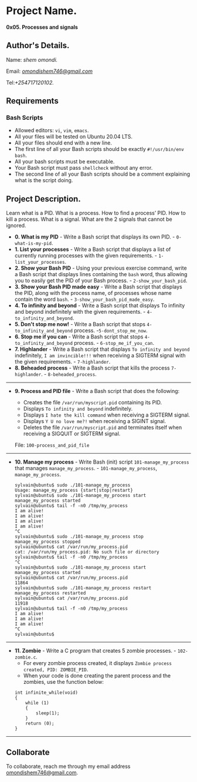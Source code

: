 # Project Name.

**0x05. Processes and signals**

## Author's Details.

Name: _shem omondi._

Email: *omondishem746@gmail.com*

Tel:_+254717120102._

## Requirements

### Bash Scripts

- Allowed editors: `vi`, `vim`, `emacs`.
- All your files will be tested on Ubuntu 20.04 LTS.
- All your files should end with a new line.
- The first line of all your Bash scripts should be exactly `#!/usr/bin/env bash`.
- All your bash scripts must be executable.
- Your Bash script must pass `shellcheck` without any error.
- The second line of all your Bash scripts should be a comment explaining what is the script doing.

## Project Description.

Learn what is a PID.
What is a process.
How to find a process’ PID.
How to kill a process.
What is a signal.
What are the 2 signals that cannot be ignored.

- **0. What is my PID** - Write a Bash script that displays its own PID. - `0-what-is-my-pid`.
- **1. List your processes** - Write a Bash script that displays a list of currently running processes with the given requirements. - `1-list_your_processes`.
- **2. Show your Bash PID** - Using your previous exercise command, write a Bash script that displays lines containing the `bash` word, thus allowing you to easily get the PID of your Bash process. - `2-show_your_bash_pid`.
- **3. Show your Bash PID made easy** - Write a Bash script that displays the PID, along with the process name, of processes whose name contain the word `bash`. - `3-show_your_bash_pid_made_easy`.
- **4. To infinity and beyond** - Write a Bash script that displays To infinity and beyond indefinitely with the given requirements. - `4-to_infinity_and_beyond`.
- **5. Don't stop me now!** - Write a Bash script that stops `4-to_infinity_and_beyond` process. -`5-dont_stop_me_now`.
- **6. Stop me if you can** - Write a Bash script that stops `4-to_infinity_and_beyond` process. - `6-stop_me_if_you_can`.
- **7. Highlander** - Write a Bash script that displays `To infinity and beyond` indefinitely, `I am invincible!!!` when receiving a SIGTERM signal with the given requirements. - `7-highlander`.
- **8. Beheaded process** - Write a Bash script that kills the process `7-highlander`. - `8-beheaded_process`.

---

- **9. Process and PID file** - Write a Bash script that does the following:

  - Creates the file `/var/run/myscript.pid` containing its PID.
  - Displays `To infinity and beyond` indefinitely.
  - Displays `I hate the kill command` when receiving a SIGTERM signal.
  - Displays `Y U no love me?!` when receiving a SIGINT signal.
  - Deletes the file `/var/run/myscript.pid` and terminates itself when receiving a SIGQUIT or SIGTERM signal.

  File: `100-process_and_pid_file`

---

- **10. Manage my process** - Write Bash (init) script `101-manage_my_process` that manages `manage_my_process`. - `101-manage_my_process`, `manage_my_process`.
  ```
  sylvain@ubuntu$ sudo ./101-manage_my_process
  Usage: manage_my_process {start|stop|restart}
  sylvain@ubuntu$ sudo ./101-manage_my_process start
  manage_my_process started
  sylvain@ubuntu$ tail -f -n0 /tmp/my_process
  I am alive!
  I am alive!
  I am alive!
  I am alive!
  ^C
  sylvain@ubuntu$ sudo ./101-manage_my_process stop
  manage_my_process stopped
  sylvain@ubuntu$ cat /var/run/my_process.pid
  cat: /var/run/my_process.pid: No such file or directory
  sylvain@ubuntu$ tail -f -n0 /tmp/my_process
  ^C
  sylvain@ubuntu$ sudo ./101-manage_my_process start
  manage_my_process started
  sylvain@ubuntu$ cat /var/run/my_process.pid
  11864
  sylvain@ubuntu$ sudo ./101-manage_my_process restart
  manage_my_process restarted
  sylvain@ubuntu$ cat /var/run/my_process.pid
  11918
  sylvain@ubuntu$ tail -f -n0 /tmp/my_process
  I am alive!
  I am alive!
  I am alive!
  ^C
  sylvain@ubuntu$
  ```

---

- **11. Zombie** - Write a C program that creates 5 zombie processes. - `102-zombie.c`.
  - For every zombie process created, it displays `Zombie process created, PID: ZOMBIE_PID`.
  - When your code is done creating the parent process and the zombies, use the function below:
  ```
  int infinite_while(void)
  {
      while (1)
      {
          sleep(1);
      }
      return (0);
  }
  ```

---

## Collaborate

To collaborate, reach me through my email address omondishem746@gmail.com.
